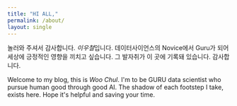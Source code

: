 ```yaml
---
title: "HI ALL,"
permalink: /about/
layout: single
---
```


놀러와 주셔서 감사합니다. *이우철*입니다. 
데이터사이언스의 Novice에서 Guru가 되어 세상에 긍정적인 영향을 끼치고 싶습니다.
그 발자취가 이 곳에 기록돼 있습니다. 감사합니다.

Welcome to my blog, this is *Woo Chul*.
I'm to be GURU data scientist who pursue human good through good AI.
The shadow of each footstep I take, exists here. Hope it's helpful and saving your time.


<!-- **Name**  : 이우철 Woo Chul Lee  
**Motto** :   
**Education** :   
**Work** :   
**License**  :

> Under Construction  
<img src="https://thumbs.gfycat.com/ThankfulFearlessHochstettersfrog.webp" width="100" height="100" alt="Photo of 3 cats"> -->


<!--
**Education:**  
- Seoul National University, Graduate School of Data Science(MS) (Mar 2020 ~)
- Sungkyunkwan University, Global Business Administration(BBA) ( ~ Feb 2016)
- City University of Hong Kong, Finance(Exchange Student) (Sep 2014 ~ Jan 2015)
- HKUST, Finance(Summer Program) (Jul 2015 ~ Aug 2015)

**Work**  
- GS Caltex Corporation, Customs Team (Dec 2015 ~ Feb 2020)

**Project**  
- SNU GSDS Google Coral Project(Apr 2020 ~ ) [*Article*](https://news.naver.com/main/read.nhn?mode=LSD&mid=sec&sid1=105&oid=009&aid=0004605829)
- GSC FTA OMS(Origin Management System) Project (Sep 2019 ~ Feb 2020)

**Motto** : AI for Human good

**Software** : 
- Computer Language: Python, Pytorch, Tensorflow
- Clip Maker: Final Cut Pro, Premiere Pro


**Books**  
- 지두 크리슈나무르티 &lceil; 아는 것으로부터의 자유 &rfloor;
- 아르투르 쇼펜하우어 &lceil; 인생론 &rfloor;

**License**
- CFA Charterholder(Oct 2019 ~)
-->
